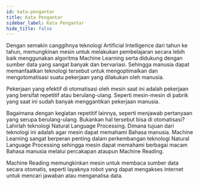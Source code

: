 ```yaml
---
id: kata-pengantar
title: Kata Pengantar
sidebar_label: Kata Pengantar
hide_title: false
---
```


Dengan semakin canggihnya teknologi Artificial Intelligence dari tahun ke tahun, memungkinan mesin untuk melakukan pembelajaran secara lebih baik menggunakan algoritma Machine Learning serta didukung dengan sumber data yang sangat banyak dan bervariasi. Sehingga manusia dapat memanfaatkan teknologi tersebut untuk mengoptimalkan dan mengotomatisasi suatu pekerjaan yang dilakukan oleh manusia.

Pekerjaan yang efektif di otomatisasi oleh mesin saat ini adalah pekerjaan yang bersifat repetitif atau berulang-ulang. Seperti mesin-mesin di pabrik yang saat ini sudah banyak menggantikan pekerjaan manusia.

Bagaimana dengan kegiatan repetitif lainnya, seperti menjawab pertanyaan yang serupa berulang-ulang. Bukankan hal tersebut bisa di otomatisasi?
Lahirlah teknologi Natural Language Processing. Dimana tujuan dari teknologi ini adalah agar mesin dapat memahami Bahasa manusia. Machine Learning sangat berperan penting dalam perkembangan teknologi Natural Language Processing sehingga mesin dapat memahami berbagai macam Bahasa manusia melalui percakapan ataupun Machine Reading.

Machine Reading memungkinkan mesin untuk membaca sumber data secara otomatis, seperti layaknya robot yang dapat mengakses internet untuk mencari jawaban atau menganalisa data.
